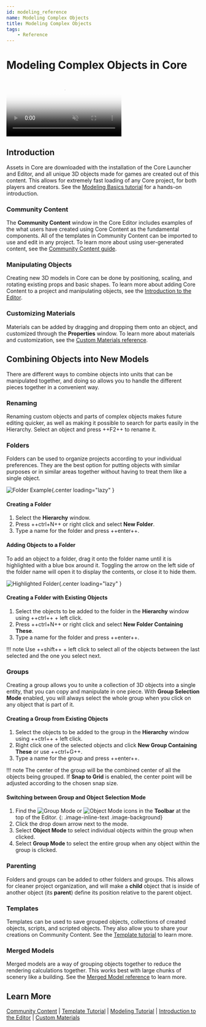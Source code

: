 ```yaml
---
id: modeling_reference
name: Modeling Complex Objects
title: Modeling Complex Objects
tags:
    - Reference
---
```


# Modeling Complex Objects in Core

<div class="mt-video">
    <video autoplay loop muted playsinline poster="/img/EditorManual/Abilities/Gem.png">
        <source src="/img/EditorManual/Art/BugShip.webm" type="video/webm" />
        <source src="/img/EditorManual/Art/BugShip.mp4" type="video/mp4" />
    </video>
</div>

## Introduction

Assets in Core are downloaded with the installation of the Core Launcher and Editor, and all unique 3D objects made for games are created out of this content. This allows for extremely fast loading of any Core project, for both players and creators. See the [Modeling Basics tutorial](modeling_basics.md) for a hands-on introduction.

### Community Content

The **Community Content** window in the Core Editor includes examples of the what users have created using Core Content as the fundamental components. All of the templates in Community Content can be imported to use and edit in any project. To learn more about using user-generated content, see the [Community Content guide](community_content.md).

### Manipulating Objects

Creating new 3D models in Core can be done by positioning, scaling, and rotating existing props and basic shapes. To learn more about adding Core Content to a project and manipulating objects, see the [Introduction to the Editor](editor_intro.md).

### Customizing Materials

Materials can be added by dragging and dropping them onto an object, and customized through the **Properties** window. To learn more about materials and customization, see the [Custom Materials reference](materials.md).

## Combining Objects into New Models

There are different ways to combine objects into units that can be manipulated together, and doing so allows you to handle the different pieces together in a convenient way.

### Renaming

Renaming custom objects and parts of complex objects makes future editing quicker, as well as making it possible to search for parts easily in the Hierarchy. Select an object and press ++F2++ to rename it.

### Folders

Folders can be used to organize projects according to your individual preferences. They are the best option for putting objects with similar purposes or in similar areas together without having to treat them like a single object.

![Folder Example](../img/ComplexModels/ComplexModels_FolderExample.png){.center loading="lazy" }

#### Creating a Folder

1. Select the **Hierarchy** window.
2. Press ++ctrl+N++ or right click and select **New Folder**.
3. Type a name for the folder and press ++enter++.

#### Adding Objects to a Folder

To add an object to a folder, drag it onto the folder name until it is highlighted with a blue box around it. Toggling the arrow on the left side of the folder name will open it to display the contents, or close it to hide them.

![Highlighted Folder](../img/ComplexModels/ComplexModels_HighlightedFolder.png){.center loading="lazy" }

#### Creating a Folder with Existing Objects

1. Select the objects to be added to the folder in the **Hierarchy** window using ++ctrl++ + left click.
2. Press ++ctrl+N++ or right click and select **New Folder Containing These**.
3. Type a name for the folder and press ++enter++.

!!! note
    Use ++shift++ + left click to select all of the objects between the last selected and the one you select next.

### Groups

Creating a group allows you to unite a collection of 3D objects into a single entity, that you can copy and manipulate in one piece. With **Group Selection Mode** enabled, you will always select the whole group when you click on any object that is part of it.

#### Creating a Group from Existing Objects

1. Select the objects to be added to the group in the **Hierarchy** window using ++ctrl++ + left click.
2. Right click one of the selected objects and click **New Group Containing These** or use ++ctrl+G++.
3. Type a name for the group and press ++enter++.

!!! note
    The center of the group will be the combined center of all the objects being grouped. If **Snap to Grid** is enabled, the center point will be adjusted according to the chosen snap size.

#### Switching between Group and Object Selection Mode

1. Find the ![Group Mode](../img/EditorManual/icons/Icon_GroupMode.png) or ![Object Mode](../img/EditorManual/icons/Icon_ObjectMode.png) icons in the **Toolbar** at the top of the Editor.
{: .image-inline-text .image-background}
2. Click the drop down arrow next to the mode.
3. Select **Object Mode** to select individual objects within the group when clicked.
4. Select **Group Mode** to select the entire group when any object within the group is clicked.

### Parenting

Folders and groups can be added to other folders and groups. This allows for cleaner project organization, and will make a **child** object that is inside of another object (its **parent**) define its position relative to the parent object.

### Templates

Templates can be used to save grouped objects, collections of created objects, scripts, and scripted objects. They also allow you to share your creations on Community Content. See the [Template tutorial](templates.md) to learn more.

### Merged Models

Merged models are a way of grouping objects together to reduce the rendering calculations together. This works best with large chunks of scenery like a building. See the [Merged Model reference](merged_models.md) to learn more.

## Learn More

[Community Content](community_content.md) | [Template Tutorial](templates.md) | [Modeling Tutorial](modeling_basics.md) | [Introduction to the Editor](editor_intro.md) | [Custom Materials](materials.md)
